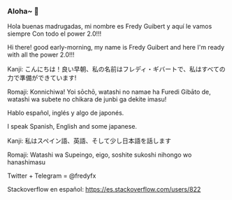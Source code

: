 ### Aloha~ 👋

Hola buenas madrugadas, mi nombre es Fredy Guibert y aquí le vamos siempre Con todo el power 2.0!!! 

Hi there! good early-morning, my name is Fredy Guibert and here I'm ready with all the power 2.0!!!

Kanji: こんにちは！良い早朝、私の名前はフレディ・ギバートで、私はすべての力で準備ができています! 

Romaji: Konnichiwa! Yoi sōchō, watashi no namae ha Furedi Gibāto de, watashi wa subete no chikara de junbi ga dekite imasu!


Hablo español, inglés y algo de japonés.

I speak Spanish, English and some japanese.

Kanji: 私はスペイン語、英語、そして少し日本語を話します

Romaji: Watashi wa Supeingo, eigo, soshite sukoshi nihongo wo hanashimasu
 
Twitter + Telegram = @fredyfx

Stackoverflow en español: https://es.stackoverflow.com/users/822

<!--
**fredyfx/fredyfx** is a ✨ _special_ ✨ repository because its `README.md` (this file) appears on your GitHub profile.

Here are some ideas to get you started:

- 🔭 I’m currently working on ...
- 🌱 I’m currently learning ...
- 👯 I’m looking to collaborate on ...
- 🤔 I’m looking for help with ...
- 💬 Ask me about ...
- 📫 How to reach me: ...
- 😄 Pronouns: ...
- ⚡ Fun fact: ...
-->

